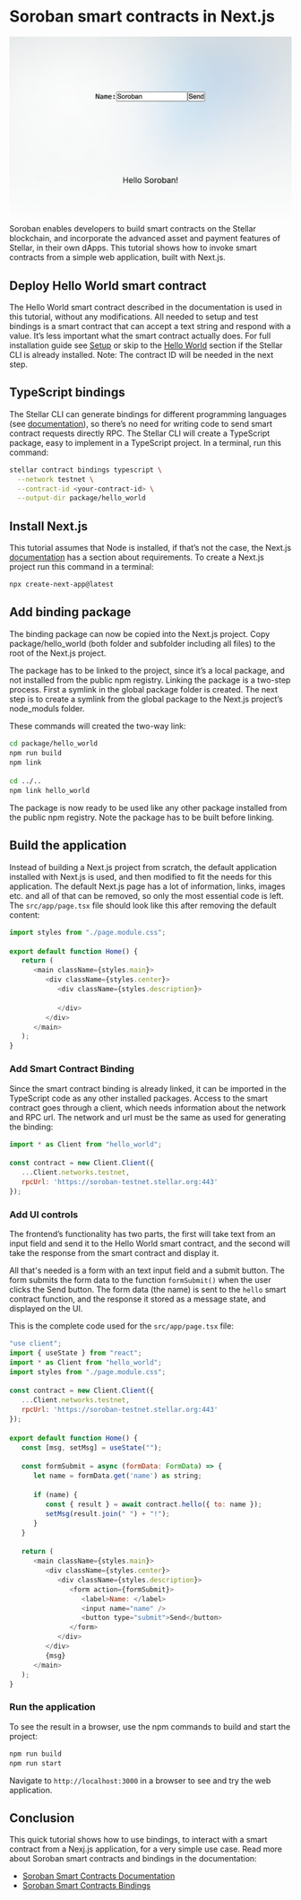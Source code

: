 # Soroban smart contracts in Next.js
![Soroban smart contracts in Next.js](soroban-binding.png)
Soroban enables developers to build smart contracts on the Stellar blockchain, and incorporate the advanced asset and payment features of Stellar, in their own dApps. This tutorial shows how to invoke smart contracts from a simple web application, built with Next.js.

## Deploy Hello World smart contract
The Hello World smart contract described in the documentation is used in this tutorial, without any modifications. All needed to setup and test bindings is a smart contract that can accept a text string and respond with a value. It’s less important what the smart contract actually does. For full installation guide see [Setup](https://developers.stellar.org/docs/build/smart-contracts/getting-started/setup) or skip to the [Hello World](https://developers.stellar.org/docs/build/smart-contracts/getting-started/hello-world) section if the Stellar CLI is already installed. Note: The contract ID will be needed in the next step.

## TypeScript bindings
The Stellar CLI can generate bindings for different programming languages (see [documentation](https://developers.stellar.org/docs/tools/developer-tools/cli/stellar-cli#stellar-contract-bindings)), so there’s no need for writing code to send smart contract requests directly RPC. The Stellar CLI will create a TypeScript package, easy to implement in a TypeScript project. In a terminal, run this command:

```bash
stellar contract bindings typescript \
  --network testnet \
  --contract-id <your-contract-id> \
  --output-dir package/hello_world
```

## Install Next.js
This tutorial assumes that Node is installed, if that’s not the case, the Next.js [documentation](https://nextjs.org/docs/getting-started/installation) has a section about requirements. To create a Next.js project run this command in a terminal:

```bash
npx create-next-app@latest 
```

## Add binding package
The binding package can now be copied into the Next.js project. Copy package/hello_world (both folder and subfolder including all files) to the root of the Next.js project. 

The package has to be linked to the project, since it’s a local package, and not installed from the public npm registry. Linking the package is a two-step process. First a symlink in the global package folder is created. The next step is to create a symlink from the global package to the Next.js project’s node_moduls folder. 

These commands will created the two-way link:

```bash
cd package/hello_world
npm run build
npm link

cd ../..
npm link hello_world
```

The package is now ready to be used like any other package installed from the public npm registry. Note the package has to be built before linking.

## Build the application
Instead of building a Next.js project from scratch, the default application installed with Next.js is used, and then modified to fit the needs for this application. The default Next.js page has a lot of information, links, images etc. and all of that can be removed, so only the most essential code is left. The `src/app/page.tsx` file should look like this after removing the default content:

```js
import styles from "./page.module.css"; 

export default function Home() { 
   return ( 
      <main className={styles.main}> 
         <div className={styles.center}> 
            <div className={styles.description}> 

            </div> 
         </div>
      </main> 
   ); 
}
```

### Add Smart Contract Binding
Since the smart contract binding is already linked, it can be imported in the TypeScript code as any other installed packages. Access to the smart contract goes through a client, which needs information about the network and RPC url. The network and url must be the same as used for generating the binding:

```js
import * as Client from "hello_world";

const contract = new Client.Client({ 
   ...Client.networks.testnet, 
   rpcUrl: 'https://soroban-testnet.stellar.org:443' 
});
```

### Add UI controls
The frontend’s functionality has two parts, the first will take text from an input field and send it to the Hello World smart contract, and the second will take the response from the smart contract and display it. 

All that's needed is a form with an text input field and a submit button. The form submits the form data to the function `formSubmit()` when the user clicks the Send button. The form data (the name) is sent to the `hello` smart contract function, and the response it stored as a message state, and displayed on the UI. 

This is the complete code used for the `src/app/page.tsx` file:

```js
"use client"; 
import { useState } from "react"; 
import * as Client from "hello_world"; 
import styles from "./page.module.css"; 

const contract = new Client.Client({ 
   ...Client.networks.testnet, 
   rpcUrl: 'https://soroban-testnet.stellar.org:443' 
}); 

export default function Home() { 
   const [msg, setMsg] = useState(""); 

   const formSubmit = async (formData: FormData) => { 
      let name = formData.get('name') as string; 

      if (name) { 
         const { result } = await contract.hello({ to: name }); 
         setMsg(result.join(" ") + "!"); 
      } 
   } 

   return ( 
      <main className={styles.main}> 
         <div className={styles.center}> 
            <div className={styles.description}> 
               <form action={formSubmit}> 
                  <label>Name: </label> 
                  <input name="name" /> 
                  <button type="submit">Send</button> 
               </form> 
            </div> 
         </div> 
         {msg} 
      </main> 
   ); 
}
```

### Run the application
To see the result in a browser, use the npm commands to build and start the project:

```bash
npm run build
npm run start
```

Navigate to `http://localhost:3000` in a browser to see and try the web application.

## Conclusion
This quick tutorial shows how to use bindings, to interact with a smart contract from a Nexj.js application, for a very simple use case. Read more about Soroban smart contracts and bindings in the documentation:

- [Soroban Smart Contracts Documentation](https://developers.stellar.org/docs/build/smart-contracts)
- [Soroban Smart Contracts Bindings](https://developers.stellar.org/docs/tools/developer-tools/cli/stellar-cli#stellar-contract-bindings)

